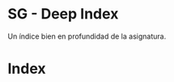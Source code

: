 
# SG - Deep Index

Un índice bien en profundidad de la asignatura.

# Index 
<!--stackedit_data:
eyJoaXN0b3J5IjpbMTI0NDQ2NDMyOF19
-->